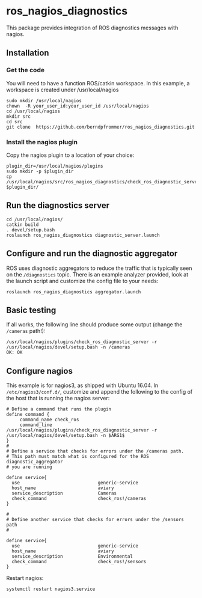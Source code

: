 # ros_nagios_diagnostics

This package provides integration of ROS diagnostics messages with
nagios.



## Installation

### Get the code

You will need to have a function ROS/catkin workspace. In this example, a
workspace is created under /usr/local/nagios

    sudo mkdir /usr/local/nagios
	chown  -R your_user_id:your_user_id /usr/local/nagios
    cd /usr/local/nagios
	mkdir src
	cd src
    git clone  https://github.com/berndpfrommer/ros_nagios_diagnostics.git


### Install the nagios plugin

Copy the nagios plugin to a location of your choice:

    plugin_dir=/usr/local/nagios/plugins
    sudo mkdir -p $plugin_dir
	cp	/usr/local/nagios/src/ros_nagios_diagnostics/check_ros_diagnostic_server $plugin_dir/

## Run the diagnostics server

    cd /usr/local/nagios/
	catkin build
	. devel/setup.bash
	roslaunch ros_nagios_diagnostics diagnostic_server.launch

## Configure and run the diagnostic aggregator

ROS uses diagnostic aggregators to reduce the traffic that is
typically seen on the ``/diagnostics`` topic. There is an example analyzer provided,
look at the launch script and customize the config file to your needs:

    roslaunch ros_nagios_diagnostics aggregator.launch


## Basic testing

If all works, the following line should produce some output (change the ``/cameras`` path!):

    /usr/local/nagios/plugins/check_ros_diagnostic_server -r /usr/local/nagios/devel/setup.bash -n /cameras
    OK: OK

## Configure nagios

This example is for nagios3, as shipped with Ubuntu 16.04. In ``/etc/nagios3/conf.d/``,
customize and append the following to the config of the host that is running the nagios server:

    # Define a command that runs the plugin
    define command {
         command_name check_ros
         command_line /usr/local/nagios/plugins/check_ros_diagnostic_server -r /usr/local/nagios/devel/setup.bash -n $ARG1$
	}
	#
    # Define a service that checks for errors under the /cameras path.
	# This path must match what is configured for the ROS diagnostic_aggregator
	# you are running
	
    define service{
      use                             generic-service
      host_name                       aviary
      service_description             Cameras
      check_command                   check_ros!/cameras
    }

	#
    # Define another service that checks for errors under the /sensors path
    #
	
    define service{
      use                             generic-service
      host_name                       aviary
      service_description             Environmental
      check_command                   check_ros!/sensors
    }


Restart nagios:

    systemctl restart nagios3.service


